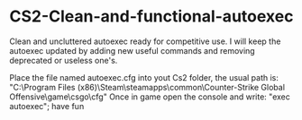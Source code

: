 # CS2-Clean-and-functional-autoexec
Clean and uncluttered autoexec ready for competitive use. 
I will keep the autoexec updated by adding new useful commands and removing deprecated or useless one's.

Place the file named autoexec.cfg into yout Cs2 folder, the usual path is: "C:\Program Files (x86)\Steam\steamapps\common\Counter-Strike Global Offensive\game\csgo\cfg"
Once in game open the console and write: "exec autoexec"; have fun
